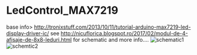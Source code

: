 # LedControl_MAX7219
base info> http://tronixstuff.com/2013/10/11/tutorial-arduino-max7219-led-display-driver-ic/
see http://nicuflorica.blogspot.ro/2017/02/modul-de-4-afisaje-de-8x8-leduri.html for schematic and more info....
![schematic1](https://2.bp.blogspot.com/-PJWdeZAGyKM/WK6xy92IwVI/AAAAAAAATc0/GUgzY0pjssUBikAC-g-BMLV8O-PWci8vgCLcB/s1600/32x8_schema2.png)
![schemtic2](https://4.bp.blogspot.com/-9xGNgqVuCdg/WK6x4HUDtMI/AAAAAAAATc4/fbB8YzYZBW4csHLtYV_ZctuG_l_cT1ROQCLcB/s1600/32x8_schema3.png)

